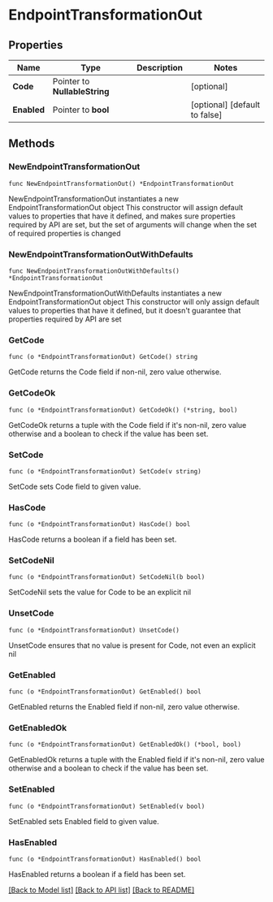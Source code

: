 # EndpointTransformationOut

## Properties

Name | Type | Description | Notes
------------ | ------------- | ------------- | -------------
**Code** | Pointer to **NullableString** |  | [optional] 
**Enabled** | Pointer to **bool** |  | [optional] [default to false]

## Methods

### NewEndpointTransformationOut

`func NewEndpointTransformationOut() *EndpointTransformationOut`

NewEndpointTransformationOut instantiates a new EndpointTransformationOut object
This constructor will assign default values to properties that have it defined,
and makes sure properties required by API are set, but the set of arguments
will change when the set of required properties is changed

### NewEndpointTransformationOutWithDefaults

`func NewEndpointTransformationOutWithDefaults() *EndpointTransformationOut`

NewEndpointTransformationOutWithDefaults instantiates a new EndpointTransformationOut object
This constructor will only assign default values to properties that have it defined,
but it doesn't guarantee that properties required by API are set

### GetCode

`func (o *EndpointTransformationOut) GetCode() string`

GetCode returns the Code field if non-nil, zero value otherwise.

### GetCodeOk

`func (o *EndpointTransformationOut) GetCodeOk() (*string, bool)`

GetCodeOk returns a tuple with the Code field if it's non-nil, zero value otherwise
and a boolean to check if the value has been set.

### SetCode

`func (o *EndpointTransformationOut) SetCode(v string)`

SetCode sets Code field to given value.

### HasCode

`func (o *EndpointTransformationOut) HasCode() bool`

HasCode returns a boolean if a field has been set.

### SetCodeNil

`func (o *EndpointTransformationOut) SetCodeNil(b bool)`

 SetCodeNil sets the value for Code to be an explicit nil

### UnsetCode
`func (o *EndpointTransformationOut) UnsetCode()`

UnsetCode ensures that no value is present for Code, not even an explicit nil
### GetEnabled

`func (o *EndpointTransformationOut) GetEnabled() bool`

GetEnabled returns the Enabled field if non-nil, zero value otherwise.

### GetEnabledOk

`func (o *EndpointTransformationOut) GetEnabledOk() (*bool, bool)`

GetEnabledOk returns a tuple with the Enabled field if it's non-nil, zero value otherwise
and a boolean to check if the value has been set.

### SetEnabled

`func (o *EndpointTransformationOut) SetEnabled(v bool)`

SetEnabled sets Enabled field to given value.

### HasEnabled

`func (o *EndpointTransformationOut) HasEnabled() bool`

HasEnabled returns a boolean if a field has been set.


[[Back to Model list]](../README.md#documentation-for-models) [[Back to API list]](../README.md#documentation-for-api-endpoints) [[Back to README]](../README.md)


